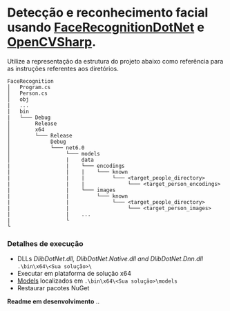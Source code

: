 # Detecção e reconhecimento facial usando [FaceRecognitionDotNet](https://github.com/takuya-takeuchi/FaceRecognitionDotNet) e [OpenCVSharp](https://github.com/shimat/opencvsharp).

Utilize a representação da estrutura do projeto abaixo como referência para as instruções referentes aos diretórios.
```
FaceRecognition
│   Program.cs
│   Person.cs
│   obj
|   ...
|   bin
|   └─── Debug
│        Release
│        x64
│        └─── Release
│             Debug
│             └─── net6.0
│                  └─── models
│                  |    data
|                  |    └─── encodings
|                  |    |    └─── known
|                  |    |         └─── <target_people_directory>
|                  |    |              └─── <target_person_encodings>
|                  |    └─── images
|                  |         └─── known
|                  |              └─── <target_people_directory>
|                  |                   └─── <target_person_images>
|                  |    ...
|                  └              
└           
```
### Detalhes de execução
* DLLs *DlibDotNet.dll, DlibDotNet.Native.dll and DlibDotNet.Dnn.dll* ```.\bin\x64\<Sua solução>\``` </br>
* Executar em plataforma de solução x64 </br>
* [Models](https://github.com/davisking/dlib-models) localizados em ```.\bin\x64\<Sua solução>\models``` </br>
* Restaurar pacotes NuGet

<strong>Readme em desenvolvimento</strong> ..

